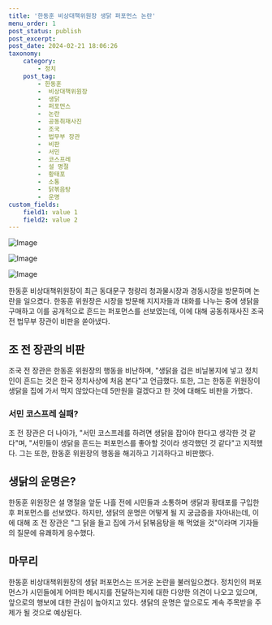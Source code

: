 ```yaml
---
title: '한동훈 비상대책위원장 생닭 퍼포먼스 논란'
menu_order: 1
post_status: publish
post_excerpt: 
post_date: 2024-02-21 18:06:26
taxonomy:
    category:
        - 정치
    post_tag:
        - 한동훈
        -  비상대책위원장
        -  생닭
        -  퍼포먼스
        -  논란
        -  공동취재사진
        -  조국
        -  법무부 장관
        -  비판
        -  서민
        -  코스프레
        -  설 명절
        -  황태포
        -  소통
        -  닭볶음탕
        -  운명
custom_fields:
    field1: value 1
    field2: value 2
---
```


![Image](https://imgnews.pstatic.net/image/005/2024/02/21/2024022105390048013_1708461541_0019815771_20240221101901506.jpg?type=w647)

![Image](https://imgnews.pstatic.net/image/005/2024/02/21/2024022105390848014_1708461548_0019815771_20240221101901511.jpg?type=w647)

![Image](https://imgnews.pstatic.net/image/005/2024/02/21/2024022105391848015_1708461559_0019815771_20240221101901514.jpg?type=w647)

한동훈 비상대책위원장이 최근 동대문구 청량리 청과물시장과 경동시장을 방문하며 논란을 일으켰다. 한동훈 위원장은 시장을 방문해 지지자들과 대화를 나누는 중에 생닭을 구매하고 이를 공개적으로 흔드는 퍼포먼스를 선보였는데, 이에 대해 공동취재사진 조국 전 법무부 장관이 비판을 쏟아냈다.
## 조 전 장관의 비판
조국 전 장관은 한동훈 위원장의 행동을 비난하며, "생닭을 검은 비닐봉지에 넣고 정치인이 흔드는 것은 한국 정치사상에 처음 본다"고 언급했다. 또한, 그는 한동훈 위원장이 생닭을 집에 가서 먹지 않았다는데 5만원을 걸겠다고 한 것에 대해도 비판을 가했다.
### 서민 코스프레 실패?
조 전 장관은 더 나아가, "서민 코스프레를 하려면 생닭을 잡아야 한다고 생각한 것 같다"며, "서민들이 생닭을 흔드는 퍼포먼스를 좋아할 것이라 생각했던 것 같다"고 지적했다. 그는 또한, 한동훈 위원장의 행동을 해괴하고 기괴하다고 비판했다.
## 생닭의 운명은?
한동훈 위원장은 설 명절을 앞둔 나흘 전에 시민들과 소통하며 생닭과 황태포를 구입한 후 퍼포먼스를 선보였다. 하지만, 생닭의 운명은 어떻게 될 지 궁금증을 자아내는데, 이에 대해 조 전 장관은 "그 닭을 들고 집에 가서 닭볶음탕을 해 먹었을 것"이라며 기자들의 질문에 유쾌하게 응수했다.
## 마무리
한동훈 비상대책위원장의 생닭 퍼포먼스는 뜨거운 논란을 불러일으켰다. 정치인의 퍼포먼스가 시민들에게 어떠한 메시지를 전달하는지에 대한 다양한 의견이 나오고 있으며, 앞으로의 행보에 대한 관심이 높아지고 있다. 생닭의 운명은 앞으로도 계속 주목받을 주제가 될 것으로 예상된다.
